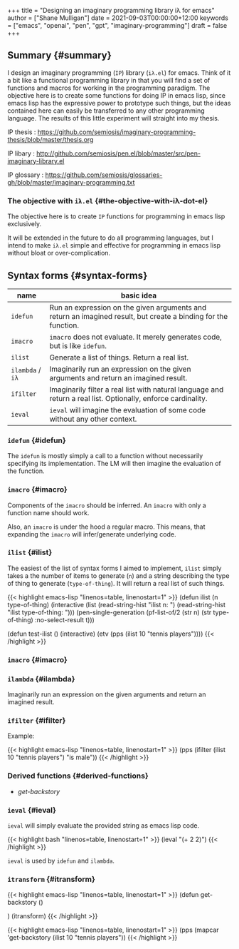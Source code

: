 +++
title = "Designing an imaginary programming library iλ for emacs"
author = ["Shane Mulligan"]
date = 2021-09-03T00:00:00+12:00
keywords = ["emacs", "openai", "pen", "gpt", "imaginary-programming"]
draft = false
+++

## Summary {#summary}

I design an imaginary programming (`IP`) library
(`iλ.el`) for emacs. Think of it a bit like a
functional programming library in that you
will find a set of functions and macros for
working in the programming paradigm. The
objective here is to create some functions for
doing IP in emacs lisp, since emacs lisp has
the expressive power to prototype such things,
but the ideas contained here can easily be
transferred to any other programming language.
The results of this little experiment will
straight into my thesis.

IP thesis
: <https://github.com/semiosis/imaginary-programming-thesis/blob/master/thesis.org>

IP libary
: <http://github.com/semiosis/pen.el/blob/master/src/pen-imaginary-library.el>

IP glossary
: <https://github.com/semiosis/glossaries-gh/blob/master/imaginary-programming.txt>


### The objective with `iλ.el` {#the-objective-with-iλ-dot-el}

The objective here is to create `IP` functions
for programming in emacs lisp exclusively.

It will be extended in the future to do all
programming languages, but I intend to make
`iλ.el` simple and effective for programming
in emacs lisp without bloat or over-complication.


## Syntax forms {#syntax-forms}

| name             | basic idea                                                                                                     |
|------------------|----------------------------------------------------------------------------------------------------------------|
| `idefun`         | Run an expression on the given arguments and return an imagined result, but create a binding for the function. |
| `imacro`         | `imacro` does not evaluate. It merely generates code, but is like `idefun`.                                    |
| `ilist`          | Generate a list of things. Return a real list.                                                                 |
| `ilambda` / `iλ` | Imaginarily run an expression on the given arguments and return an imagined result.                            |
| `ifilter`        | Imaginarily filter a real list with natural language and return a real list. Optionally, enforce cardinality.  |
| `ieval`          | `ieval` will imagine the evaluation of some code without any other context.                                    |


### `idefun` {#idefun}

The `idefun` is mostly simply a call to a
function without necessarily specifying its
implementation. The LM will then imagine the
evaluation of the function.


### `imacro` {#imacro}

Components of the `imacro` should be inferred.
An `imacro` with only a function name should
work.

Also, an `imacro` is under the hood a regular
macro. This means, that expanding the `imacro`
will infer/generate underlying code.


### `ilist` {#ilist}

The easiest of the list of syntax forms I
aimed to implement, `ilist` simply takes a the
number of items to generate (`n`) and a string
describing the type of thing to generate
(`type-of-thing`). It will return a real list
of such things.

{{< highlight emacs-lisp "linenos=table, linenostart=1" >}}
(defun ilist (n type-of-thing)
  (interactive (list (read-string-hist "ilist n: ")
                     (read-string-hist "ilist type-of-thing: ")))
  (pen-single-generation (pf-list-of/2 (str n) (str type-of-thing) :no-select-result t)))

(defun test-ilist ()
  (interactive)
  (etv (pps (ilist 10 "tennis players"))))
{{< /highlight >}}


### `imacro` {#imacro}


### `ilambda` {#ilambda}

Imaginarily run an expression on the given
arguments and return an imagined result.


### `ifilter` {#ifilter}

Example:

{{< highlight emacs-lisp "linenos=table, linenostart=1" >}}
(pps (ifilter (ilist 10 "tennis players") "is male"))
{{< /highlight >}}


### Derived functions {#derived-functions}

-   _get-backstory_


### `ieval` {#ieval}

`ieval` will simply evaluate the provided
string as emacs lisp code.

{{< highlight bash "linenos=table, linenostart=1" >}}
(ieval "(+ 2 2)")
{{< /highlight >}}

`ieval` is used by `idefun` and `ilambda`.


### `itransform` {#itransform}

{{< highlight emacs-lisp "linenos=table, linenostart=1" >}}
(defun get-backstory ()

  )
(itransform)
{{< /highlight >}}

{{< highlight emacs-lisp "linenos=table, linenostart=1" >}}
(pps (mapcar 'get-backstory (ilist 10 "tennis players"))
{{< /highlight >}}